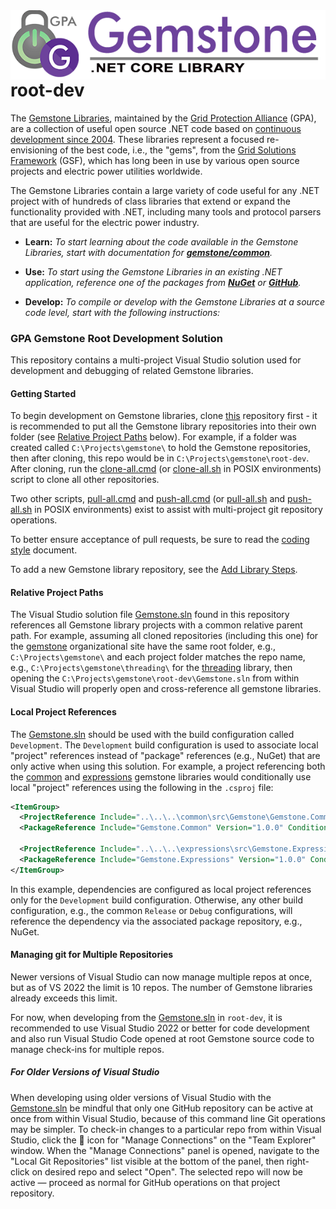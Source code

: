 <img align="right" src="img/gemstone-wide-600.png" alt="gemstone logo">
<br/><br/><br/>

# root-dev

The [Gemstone Libraries](https://github.com/gemstone), maintained by the [Grid Protection Alliance](https://gridprotectionalliance.org/) (GPA), are a collection of useful open source .NET code based on [continuous development since 2004](https://github.com/GridProtectionAlliance/gsf/graphs/contributors). These libraries represent a focused re-envisioning of the best code, i.e., the "gems", from the [Grid Solutions Framework](https://github.com/GridProtectionAlliance/gsf/) (GSF), which has long been in use by various open source projects and electric power utilities worldwide.

The Gemstone Libraries contain a large variety of code useful for any .NET project with of hundreds of class libraries that extend or expand the functionality provided with .NET, including many tools and protocol parsers that are useful for the electric power industry.

* **Learn:** _To start learning about the code available in the Gemstone Libraries, start with documentation for **[gemstone/common](https://gemstone.github.io/common/)**._

* **Use:** _To start using the Gemstone Libraries in an existing .NET application, reference one of the packages from **[NuGet](https://www.nuget.org/packages?q=Gemstone)** or **[GitHub](https://github.com/orgs/gemstone/packages)**._

* **Develop:** _To compile or develop with the Gemstone Libraries at a source code level, start with the following instructions:_

### GPA Gemstone Root Development Solution

This repository contains a multi-project Visual Studio solution used for development and debugging of related Gemstone libraries.

#### Getting Started

To begin development on Gemstone libraries, clone [this](https://github.com/gemstone/root-dev.git) repository first - it is recommended to put all the Gemstone library repositories into their own folder (see [Relative Project Paths](#relative-project-paths) below). For example, if a folder was created called `C:\Projects\gemstone\` to hold the Gemstone repositories, then after cloning, this repo would be in `C:\Projects\gemstone\root-dev`. After cloning, run the [clone-all.cmd](https://github.com/gemstone/root-dev/blob/master/clone-all.cmd) (or [clone-all.sh](https://github.com/gemstone/root-dev/blob/master/clone-all.sh) in POSIX environments) script to clone all other repositories.

Two other scripts, [pull-all.cmd](https://github.com/gemstone/root-dev/blob/master/pull-all.cmd) and [push-all.cmd](https://github.com/gemstone/root-dev/blob/master/push-all.cmd) (or [pull-all.sh](https://github.com/gemstone/root-dev/blob/master/pull-all.sh) and [push-all.sh](https://github.com/gemstone/root-dev/blob/master/push-all.sh) in POSIX environments) exist to assist with multi-project git repository operations.

To better ensure acceptance of pull requests, be sure to read the [coding style](https://gemstone.github.io/common/coding-style) document.

To add a new Gemstone library repository, see the [Add Library Steps](AddLibrarySteps.md).

#### Relative Project Paths

The Visual Studio solution file [Gemstone.sln](https://github.com/gemstone/root-dev/blob/master/Gemstone.sln) found in this repository references all Gemstone library projects with a common relative parent path. For example, assuming all cloned repositories (including this one) for the [gemstone](https://github.com/gemstone) organizational site have the same root folder, e.g., `C:\Projects\gemstone\` and each project folder matches the repo name, e.g., `C:\Projects\gemstone\threading\` for the [threading](https://github.com/gemstone/threading) library, then opening the `C:\Projects\gemstone\root-dev\Gemstone.sln` from within Visual Studio will properly open and cross-reference all gemstone libraries.

#### Local Project References

The [Gemstone.sln](https://github.com/gemstone/root-dev/blob/master/Gemstone.sln) should be used with the build configuration called `Development`. The `Development` build configuration is used to associate local "project" references instead of "package" references (e.g., NuGet) that are only active when using this solution. For example, a project referencing both the [common](https://github.com/gemstone/common) and [expressions](https://github.com/gemstone/expressions) gemstone libraries would conditionally use local "project" references using the following in the `.csproj` file:

```xml
<ItemGroup>
  <ProjectReference Include="..\..\..\common\src\Gemstone\Gemstone.Common.csproj" Condition="'$(Configuration)'=='Development'" />
  <PackageReference Include="Gemstone.Common" Version="1.0.0" Condition="'$(Configuration)'!='Development'" />

  <ProjectReference Include="..\..\..\expressions\src\Gemstone.Expressions\Gemstone.Expressions.csproj" Condition="'$(Configuration)'=='Development'" />
  <PackageReference Include="Gemstone.Expressions" Version="1.0.0" Condition="'$(Configuration)'!='Development'" />
</ItemGroup>
```

In this example, dependencies are configured as local project references only for the `Development` build configuration. Otherwise, any other build configuration, e.g., the common `Release` or `Debug` configurations, will reference the dependency via the associated package repository, e.g., NuGet.

#### Managing git for Multiple Repositories

Newer versions of Visual Studio can now manage multiple repos at once, but as of VS 2022 the limit is 10 repos. The number of Gemstone libraries already exceeds this limit.

For now, when developing from the [Gemstone.sln](https://github.com/gemstone/root-dev/blob/master/Gemstone.sln) in `root-dev`, it is recommended to use Visual Studio 2022 or better for code development and also run Visual Studio Code opened at root Gemstone source code to manage check-ins for multiple repos.

##### For Older Versions of Visual Studio
When developing using older versions of Visual Studio with the [Gemstone.sln](https://github.com/gemstone/root-dev/blob/master/Gemstone.sln) be mindful that only one GitHub repository can be active at once from within Visual Studio, because of this command line Git operations may be simpler. To check-in changes to a particular repo from within Visual Studio, click the :electric_plug: icon for "Manage Connections" on the "Team Explorer" window. When the "Manage Connections" panel is opened, navigate to the "Local Git Repositories" list visible at the bottom of the panel, then right-click on desired repo and select "Open". The selected repo will now be active &mdash; proceed as normal for GitHub operations on that project repository.
